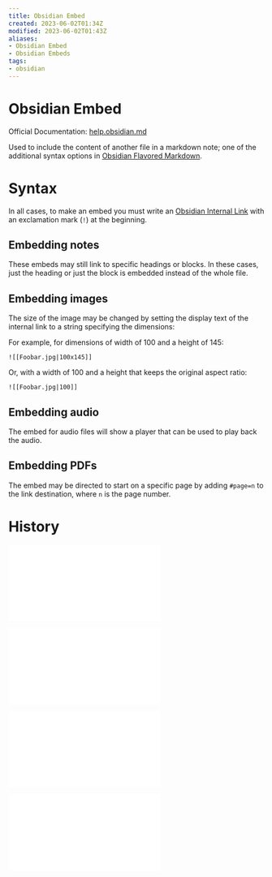 ```yaml
---
title: Obsidian Embed
created: 2023-06-02T01:34Z
modified: 2023-06-02T01:43Z
aliases:
- Obsidian Embed
- Obsidian Embeds
tags:
- obsidian
---
```


# Obsidian Embed

Official Documentation: [help.obsidian.md](https://help.obsidian.md/Linking+notes+and+files/Embedding+files)

Used to include the content of another file in a markdown note; one of the additional syntax options in [Obsidian Flavored Markdown](obsidian-flavored-markdown.md).

# Syntax

In all cases, to make an embed you must write an [Obsidian Internal Link](obsidian-internal-link.md) with an exclamation mark (`!`) at the beginning.

## Embedding notes

These embeds may still link to specific headings or blocks. In these cases, just the heading or just the block is embedded instead of the whole file.

## Embedding images

The size of the image may be changed by setting the display text of the internal link to a string specifying the dimensions:

For example, for dimensions of width of 100 and a height of 145:

```
![[Foobar.jpg|100x145]]
```

Or, with a width of 100 and a height that keeps the original aspect ratio:

```
![[Foobar.jpg|100]]
```

## Embedding audio

The embed for audio files will show a player that can be used to play back the audio.

## Embedding PDFs

The embed may be directed to start on a specific page by adding `#page=n` to the link destination, where `n` is the page number.

# History

![202306020134](../entries/202306020134.md)

![202306020140](../entries/202306020140.md)

![202306020142](../entries/202306020142.md)

![202306020143](../entries/202306020143.md)
